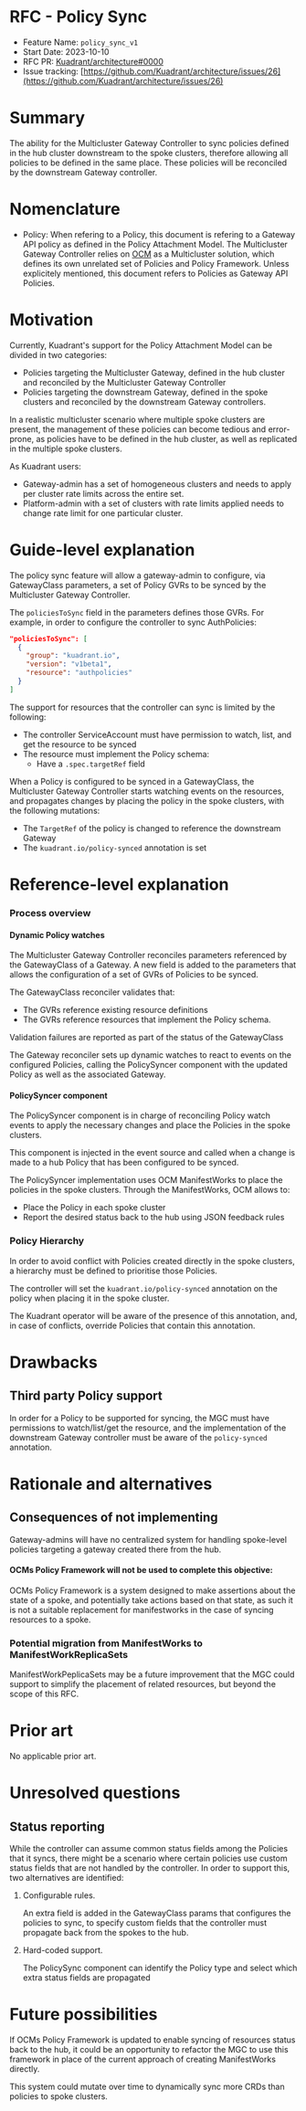 # RFC - Policy Sync

- Feature Name: `policy_sync_v1`
- Start Date: 2023-10-10
- RFC PR: [Kuadrant/architecture#0000](https://github.com/Kuadrant/architecture/pull/0000)
- Issue tracking: [https://github.com/Kuadrant/architecture/issues/26](https://github.com/Kuadrant/architecture/issues/26)

# Summary
[summary]: #summary

The ability for the Multicluster Gateway Controller to sync policies defined in
the hub cluster downstream to the spoke clusters, therefore allowing all policies
to be defined in the same place. These policies will be reconciled by the downstream
Gateway controller.

# Nomenclature

* Policy: When refering to a Policy, this document is refering to a Gateway API
  policy as defined in the Policy Attachment Model. The Multicluster Gateway Controller
  relies on [OCM]() as a Multicluster solution, which defines its own unrelated
  set of Policies and Policy Framework. Unless explicitely mentioned, this document
  refers to Policies as Gateway API Policies.

# Motivation
[motivation]: #motivation

Currently, Kuadrant's support for the Policy Attachment Model can be divided in
two categories:
* Policies targeting the Multicluster Gateway, defined in the hub cluster and
  reconciled by the Multicluster Gateway Controller
* Policies targeting the downstream Gateway, defined in the spoke clusters and
  reconciled by the downstream Gateway controllers.

In a realistic multicluster scenario where multiple spoke clusters are present, the management of these policies can become tedious and error-prone, as policies have
to be defined in the hub cluster, as well as replicated in the multiple spoke clusters.

As Kuadrant users:
* Gateway-admin has a set of homogeneous clusters and needs to apply per cluster rate limits across the entire set.
* Platform-admin with a set of clusters with rate limits applied needs to change rate limit for one particular cluster. 

# Guide-level explanation
[guide-level-explanation]: #guide-level-explanation

The policy sync feature will allow a gateway-admin to configure, via GatewayClass
parameters, a set of Policy GVRs to be synced by the Multicluster Gateway Controller.

The `policiesToSync` field in the parameters defines those GVRs. For example, in
order to configure the controller to sync AuthPolicies:

```json
"policiesToSync": [
  {
    "group": "kuadrant.io",
    "version": "v1beta1",
    "resource": "authpolicies" 
  }
]
```

The support for resources that the controller can sync is limited by the following:
* The controller ServiceAccount must have permission to watch, list, and get the
  resource to be synced
* The resource must implement the Policy schema:
    * Have a `.spec.targetRef` field

When a Policy is configured to be synced in a GatewayClass, the Multicluster
Gateway Controller starts watching events on the resources, and propagates changes
by placing the policy in the spoke clusters, with the following mutations:
* The `TargetRef` of the policy is changed to reference the downstream Gateway
* The `kuadrant.io/policy-synced` annotation is set

# Reference-level explanation
[reference-level-explanation]: #reference-level-explanation

### Process overview

#### Dynamic Policy watches

The Multicluster Gateway Controller reconciles parameters referenced by the
GatewayClass of a Gateway. A new field is added to the parameters that allows
the configuration of a set of GVRs of Policies to be synced.

The GatewayClass reconciler validates that:
* The GVRs reference existing resource definitions
* The GVRs reference resources that implement the Policy schema.

Validation failures are reported as part of the status of the GatewayClass

The Gateway reconciler sets up dynamic watches to react to events on the configured
Policies, calling the PolicySyncer component with the updated Policy as well
as the associated Gateway.

#### PolicySyncer component

The PolicySyncer component is in charge of reconciling Policy watch events to
apply the necessary changes and place the Policies in the spoke clusters.

This component is injected in the event source and called when a change is made
to a hub Policy that has been configured to be synced.

The PolicySyncer implementation uses OCM ManifestWorks to place the policies in
the spoke clusters. Through the ManifestWorks, OCM allows to:
* Place the Policy in each spoke cluster
* Report the desired status back to the hub using JSON feedback rules

### Policy Hierarchy 

In order to avoid conflict with Policies created directly in the spoke clusters,
a hierarchy must be defined to prioritise those Policies.

The controller will set the `kuadrant.io/policy-synced` annotation on the policy
when placing it in the spoke cluster.

The Kuadrant operator will be aware of the presence of this annotation, and, in case
of conflicts, override Policies that contain this annotation.

# Drawbacks
[drawbacks]: #drawbacks

## Third party Policy support

In order for a Policy to be supported for syncing, the MGC must have permissions
to watch/list/get the resource, and the implementation of the downstream Gateway
controller must be aware of the `policy-synced` annotation.

# Rationale and alternatives
[rationale-and-alternatives]: #rationale-and-alternatives

## Consequences of not implementing

Gateway-admins will have no centralized system for handling spoke-level policies targeting a gateway created there from the hub.

#### OCMs Policy Framework will not be used to complete this objective:

OCMs Policy Framework is a system designed to make assertions about the state of a spoke, and potentially take actions based on that state, as such it is not a suitable replacement for manifestworks in the case of syncing resources to a spoke.

### Potential migration from ManifestWorks to ManifestWorkReplicaSets

ManifestWorkPeplicaSets may be a future improvement that the MGC could support
to simplify the placement of related resources, but beyond the scope of this RFC.

# Prior art
[prior-art]: #prior-art

No applicable prior art.

# Unresolved questions
[unresolved-questions]: #unresolved-questions

## Status reporting

While the controller can assume common status fields among the Policies that it
syncs, there might be a scenario where certain policies use custom status fields
that are not handled by the controller. In order to support this, two alternatives
are identified:

1. Configurable rules.

    An extra field is added in the GatewayClass params that configures the policies
    to sync, to specify custom fields that the controller must propagate back from
    the spokes to the hub.

2. Hard-coded support.

    The PolicySync component can identify the Policy type and select which extra
    status fields are propagated 

# Future possibilities
[future-possibilities]: #future-possibilities

If OCMs Policy Framework is updated to enable syncing of resources status back to the hub, it could be an opportunity to refactor the MGC to use this framework in place of the current approach of creating ManifestWorks directly.

This system could mutate over time to dynamically sync more CRDs than policies to spoke clusters.